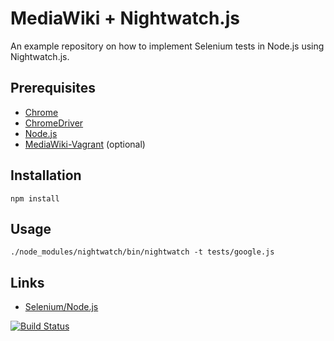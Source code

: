 # MediaWiki + Nightwatch.js

An example repository on how to implement Selenium tests in Node.js using Nightwatch.js.

## Prerequisites

- [Chrome](https://www.google.com/chrome/)
- [ChromeDriver](https://sites.google.com/a/chromium.org/chromedriver/)
- [Node.js](https://nodejs.org/en/)
- [MediaWiki-Vagrant](https://www.mediawiki.org/wiki/MediaWiki-Vagrant) (optional)

## Installation

    npm install

## Usage

    ./node_modules/nightwatch/bin/nightwatch -t tests/google.js

## Links

- [Selenium/Node.js](https://www.mediawiki.org/wiki/Selenium/Node.js)

[![Build Status](https://travis-ci.org/zeljkofilipin/mediawiki-nightwatch.svg?branch=master)](https://travis-ci.org/zeljkofilipin/mediawiki-nightwatch)
